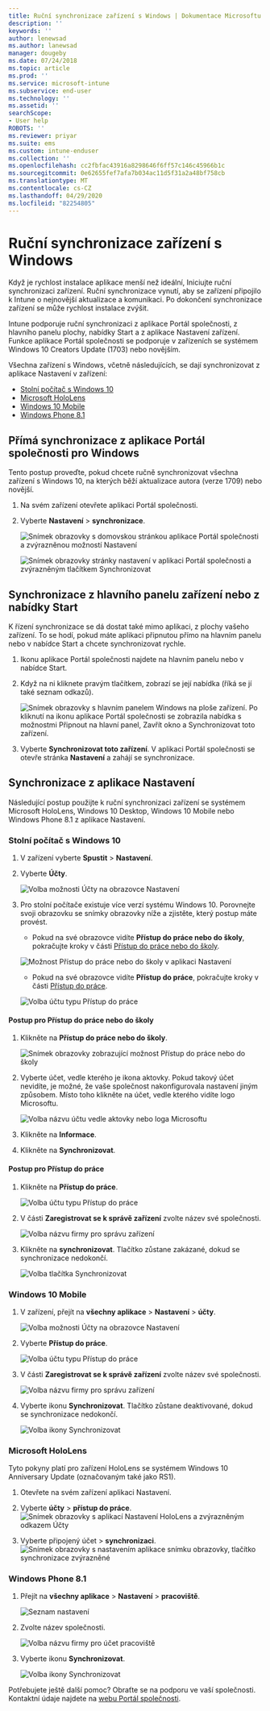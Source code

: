 ```yaml
---
title: Ruční synchronizace zařízení s Windows | Dokumentace Microsoftu
description: ''
keywords: ''
author: lenewsad
ms.author: lanewsad
manager: dougeby
ms.date: 07/24/2018
ms.topic: article
ms.prod: ''
ms.service: microsoft-intune
ms.subservice: end-user
ms.technology: ''
ms.assetid: ''
searchScope:
- User help
ROBOTS: ''
ms.reviewer: priyar
ms.suite: ems
ms.custom: intune-enduser
ms.collection: ''
ms.openlocfilehash: cc2fbfac43916a8298646f6ff57c146c45966b1c
ms.sourcegitcommit: 0e62655fef7afa7b034ac11d5f31a2a48bf758cb
ms.translationtype: MT
ms.contentlocale: cs-CZ
ms.lasthandoff: 04/29/2020
ms.locfileid: "82254805"
---
```

# <a name="sync-your-windows-device-manually"></a>Ruční synchronizace zařízení s Windows

Když je rychlost instalace aplikace menší než ideální, Iniciujte ruční synchronizaci zařízení. Ruční synchronizace vynutí, aby se zařízení připojilo k Intune o nejnovější aktualizace a komunikaci. Po dokončení synchronizace zařízení se může rychlost instalace zvýšit.

Intune podporuje ruční synchronizaci z aplikace Portál společnosti, z hlavního panelu plochy, nabídky Start a z aplikace Nastavení zařízení. Funkce aplikace Portál společnosti se podporuje v zařízeních se systémem Windows 10 Creators Update (1703) nebo novějším. 

Všechna zařízení s Windows, včetně následujících, se dají synchronizovat z aplikace Nastavení v zařízení:

* [Stolní počítač s Windows 10](#windows-10-desktop)  
* [Microsoft HoloLens](#microsoft-hololens)   
* [Windows 10 Mobile](#windows-10-mobile)  
* [Windows Phone 8.1](#windows-phone-81)    

## <a name="sync-directly-from-company-portal-app-for-windows"></a>Přímá synchronizace z aplikace Portál společnosti pro Windows
Tento postup proveďte, pokud chcete ručně synchronizovat všechna zařízení s Windows 10, na kterých běží aktualizace autora (verze 1709) nebo novější.

1. Na svém zařízení otevřete aplikaci Portál společnosti.

2. Vyberte **Nastavení** > **synchronizace**.

    ![Snímek obrazovky s domovskou stránkou aplikace Portál společnosti a zvýrazněnou možností Nastavení](./media/RS1_homePage_settings_04.png)  
    
    ![Snímek obrazovky stránky nastavení v aplikaci Portál společnosti a zvýrazněným tlačítkem Synchronizovat](./media/RS1_settingspage_sync05.png)  

## <a name="sync-from-device-taskbar-or-start-menu"></a>Synchronizace z hlavního panelu zařízení nebo z nabídky Start   

K řízení synchronizace se dá dostat také mimo aplikaci, z plochy vašeho zařízení. To se hodí, pokud máte aplikaci připnutou přímo na hlavním panelu nebo v nabídce Start a chcete synchronizovat rychle.  

1. Ikonu aplikace Portál společnosti najdete na hlavním panelu nebo v nabídce Start.  
2. Když na ni kliknete pravým tlačítkem, zobrazí se její nabídka (říká se jí také seznam odkazů).  

    ![Snímek obrazovky s hlavním panelem Windows na ploše zařízení. Po kliknutí na ikonu aplikace Portál společnosti se zobrazila nabídka s možnostmi Připnout na hlavní panel, Zavřít okno a Synchronizovat toto zařízení.](./media/sync-device-from-start-menu-1807.png)  

3. Vyberte **Synchronizovat toto zařízení**. V aplikaci Portál společnosti se otevře stránka **Nastavení** a zahájí se synchronizace.  

## <a name="sync-from-settings-app"></a>Synchronizace z aplikace Nastavení 
Následující postup použijte k ruční synchronizaci zařízení se systémem Microsoft HoloLens, Windows 10 Desktop, Windows 10 Mobile nebo Windows Phone 8.1 z aplikace Nastavení.  

### <a name="windows-10-desktop"></a>Stolní počítač s Windows 10
1. V zařízení vyberte **Spustit** > **Nastavení**.

2. Vyberte **Účty**.

    ![Volba možnosti Účty na obrazovce Nastavení](./media/win10pc-sync-2-settings-accounts.png)  

3. Pro stolní počítače existuje více verzí systému Windows 10. Porovnejte svoji obrazovku se snímky obrazovky níže a zjistěte, který postup máte provést. 

    * Pokud na své obrazovce vidíte **Přístup do práce nebo do školy**, pokračujte kroky v části [Přístup do práce nebo do školy](#access-work-or-school-steps).

    ![Možnost Přístup do práce nebo do školy v aplikaci Nastavení](./media/w10-enroll-rs1-connect-to-work-or-school.png)  

    * Pokud na své obrazovce vidíte **Přístup do práce**, pokračujte kroky v části [Přístup do práce](#work-access-steps).  

    ![Volba účtu typu Přístup do práce](./media/win10pc-sync-3-work-access.png)

#### <a name="access-work-or-school-steps"></a>Postup pro Přístup do práce nebo do školy

1. Klikněte na **Přístup do práce nebo do školy**.

    ![Snímek obrazovky zobrazující možnost Přístup do práce nebo do školy](./media/w10-enroll-rs1-connect-to-work-or-school.png)  

2. Vyberte účet, vedle kterého je ikona aktovky. Pokud takový účet nevidíte, je možné, že vaše společnost nakonfigurovala nastavení jiným způsobem. Místo toho klikněte na účet, vedle kterého vidíte logo Microsoftu.

     ![Volba názvu účtu vedle aktovky nebo loga Microsoftu](./media/win10pc-rs1-sync-info-button.png)

3. Klikněte na **Informace**. 

4. Klikněte na **Synchronizovat**. 

#### <a name="work-access-steps"></a>Postup pro Přístup do práce

1. Klikněte na **Přístup do práce**.

    ![Volba účtu typu Přístup do práce](./media/win10pc-sync-3-work-access.png)

2. V části **Zaregistrovat se k správě zařízení** zvolte název své společnosti.

    ![Volba názvu firmy pro správu zařízení](./media/win10pc-sync-4-tap-com-name.png)

3. Klikněte na **synchronizovat**. Tlačítko zůstane zakázané, dokud se synchronizace nedokončí.

    ![Volba tlačítka Synchronizovat](./media/win10pc-sync-5-tap-sync.png)  


### <a name="windows-10-mobile"></a>Windows 10 Mobile

   1. V zařízení, přejít na **všechny aplikace** > **Nastavení** > **účty**.

       ![Volba možnosti Účty na obrazovce Nastavení](./media/win10m-sync-1-settings-accounts.png)

   2. Vyberte **Přístup do práce**.

       ![Volba účtu typu Přístup do práce](./media/win10m-sync-2-work-access.png)

   3. V části **Zaregistrovat se k správě zařízení** zvolte název své společnosti.

       ![Volba názvu firmy pro správu zařízení](./media/win10m-sync-3-tap-comp-name.png)

   4. Vyberte ikonu **Synchronizovat**. Tlačítko zůstane deaktivované, dokud se synchronizace nedokončí.

       ![Volba ikony Synchronizovat](./media/win10m-sync-4-tap-sync.png)  
### <a name="microsoft-hololens"></a>Microsoft HoloLens  
Tyto pokyny platí pro zařízení HoloLens se systémem Windows 10 Anniversary Update (označovaným také jako RS1). 
1. Otevřete na svém zařízení aplikaci Nastavení.  

2. Vyberte **účty** > **přístup do práce**.  
    ![Snímek obrazovky s aplikací Nastavení HoloLens a zvýrazněným odkazem Účty](./media/RS1_holoLens_SettingsRS1_Accounts_06.png)  

3. Vyberte připojený účet > **synchronizaci**.  ![Snímek obrazovky s nastavením aplikace snímku obrazovky, tlačítko synchronizace zvýrazněné](./media/RS1_holoLens_SyncRS1_Sync_08.png)  

### <a name="windows-phone-81"></a>Windows Phone 8.1

1. Přejít na **všechny aplikace** > **Nastavení** > **pracoviště**.

    ![Seznam nastavení](./media/wp81-1-sync-settings-workplace.png)

2. Zvolte název společnosti.

    ![Volba názvu firmy pro účet pracoviště](./media/wp81-2-sync-tap-compname.png)

3. Vyberte ikonu **Synchronizovat**.

    ![Volba ikony Synchronizovat](./media/wp81-3-sync-tap-sync-button.png)

Potřebujete ještě další pomoc? Obraťte se na podporu ve vaší společnosti. Kontaktní údaje najdete na [webu Portál společnosti](https://go.microsoft.com/fwlink/?linkid=2010980).
